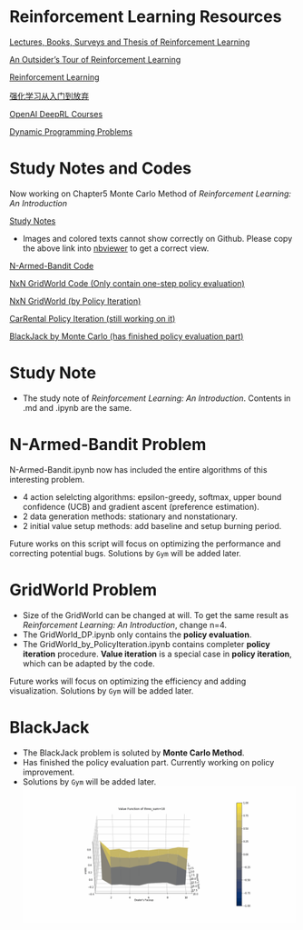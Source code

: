 # Reinforcement Learning Resources
[Lectures, Books, Surveys and Thesis of Reinforcement Learning](https://github.com/aikorea/awesome-rl)

[An Outsider’s Tour of Reinforcement Learning](http://www.argmin.net/2018/06/25/outsider-rl/)

[Reinforcement Learning](https://github.com/RL-Research-Cohiba/Reinforcement_Learning)

[强化学习从入门到放弃](https://github.com/wwxFromTju/awesome-reinforcement-learning-zh)

[OpenAI DeepRL Courses](https://spinningup.openai.com/en/latest/)

[Dynamic Programming Problems](https://blog.usejournal.com/top-50-dynamic-programming-practice-problems-4208fed71aa3)

# Study Notes and Codes

Now working on Chapter5 Monte Carlo Method of *Reinforcement Learning: An Introduction*

<a download="Reinforcement Learning Notes.md" href='https://github.com/leafsigh/Reinforcement_Learning/blob/master/Reinforcement-Learning-Notes.ipynb'>Study Notes</a>
- Images and colored texts cannot show correctly on Github. Please copy the above link into [nbviewer](https://nbviewer.jupyter.org) to get a correct view.

<a download="N_armed bandit.ipynb" href='https://github.com/leafsigh/Reinforcement_Learning/blob/master/N_armed%20bandit.ipynb'>N-Armed-Bandit Code</a>

<a download="GridWorld_DP.ipynb" href='https://github.com/leafsigh/Reinforcement_Learning/blob/master/GridWorld_DP.ipynb'>NxN GridWorld Code (Only contain one-step policy evaluation)</a>

<a download="GridWorld_by_PolicyIteration.ipynb" href='https://github.com/leafsigh/Reinforcement_Learning/blob/master/GridWorld_by_PolicyIteration.ipynb'>NxN GridWorld (by Policy Iteration)</a>

<a download="CarRental_PolicyIteration.ipynb" href='https://github.com/leafsigh/Reinforcement_Learning/blob/master/Policy_Iteration-Car_Rental_Problem%20.ipynb'>CarRental Policy Iteration (still working on it)</a>

<a download="BlackJack_MonteCarlo.ipynb" href='https://github.com/leafsigh/Reinforcement_Learning/blob/master/BlackJack_by_MonteCarlo.ipynb'>BlackJack by Monte Carlo (has finished policy evaluation part)</a>

# Study Note
- The study note of *Reinforcement Learning: An Introduction*. Contents in .md and .ipynb are the same.

# N-Armed-Bandit Problem
N-Armed-Bandit.ipynb now has included the entire algorithms of this interesting problem.
- 4 action selelcting algorithms: epsilon-greedy, softmax, upper bound confidence (UCB) and gradient ascent (preference estimation).
- 2 data generation methods: stationary and nonstationary.
- 2 initial value setup methods: add baseline and setup burning period.

Future works on this script will focus on optimizing the performance and correcting potential bugs.
Solutions by `Gym` will be added later.

# GridWorld Problem
- Size of the GridWorld can be changed at will. To get the same result as *Reinforcement Learning: An Introduction*, change n=4.
- The GridWorld_DP.ipynb only contains the **policy evaluation**.
- The GridWorld_by_PolicyIteration.ipynb contains completer **policy iteration** procedure. **Value iteration** is a special case in **policy iteration**, which can be adapted by the code.

Future works will focus on optimizing the efficiency and adding visualization.
Solutions by `Gym` will be added later.

# BlackJack
- The BlackJack problem is soluted by **Monte Carlo Method**.
- Has finished the policy evaluation part. Currently working on policy improvement.
- Solutions by `Gym` will be added later.
![](https://github.com/leafsigh/Reinforcement-Learning/blob/master/BlackJack_Visualization/png_to_gif.gif)
